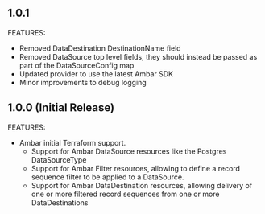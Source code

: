 ## 1.0.1
FEATURES:
* Removed DataDestination DestinationName field
* Removed DataSource top level fields, they should instead be passed as part of the DataSourceConfig map
* Updated provider to use the latest Ambar SDK
* Minor improvements to debug logging

## 1.0.0 (Initial Release)
FEATURES:
 * Ambar initial Terraform support.
   * Support for Ambar DataSource resources like the Postgres DataSourceType
   * Support for Ambar Filter resources, allowing to define a record sequence filter to be applied to a DataSource.
   * Support for Ambar DataDestination resources, allowing delivery of one or more filtered record sequences from one or more DataDestinations